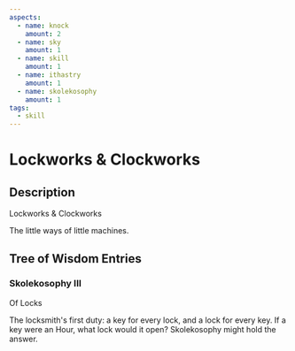 ```yaml
---
aspects: 
  - name: knock
    amount: 2
  - name: sky
    amount: 1
  - name: skill
    amount: 1
  - name: ithastry
    amount: 1
  - name: skolekosophy
    amount: 1
tags:
  - skill
---
```


# Lockworks & Clockworks

## Description
Lockworks & Clockworks

The little ways of little machines.
## Tree of Wisdom Entries
### Skolekosophy III
Of Locks

The locksmith's first duty: a key for every lock, and a lock for every key. If a key were an Hour, what lock would it open? Skolekosophy might hold the answer.